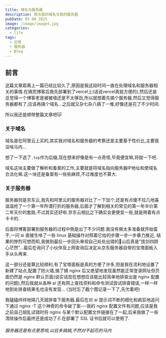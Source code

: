 ```yaml
---
title: 域名与服务器
description: 我与我的域名与我的服务器
pubDate: 05 08 2025
image: /image/image4.jpg
categories:
  - life
tags:
  - 日常
  - 服务器
  - Blog
---
```


## 前言

这篇文章距离上一篇已经比较久了,原因是我这段时间一直在处理域名和服务器相关的事情.在搞完博客后我先部署到了vercel上(话说vercel真挺方便的),然后还是总觉得一个博客老是被被墙还是不太够劲,所以就想着先搞个服务器,然后又觉得服务器都有了,应该再搞个域名...之后就又杂七杂八搞了一堆,好像还是花了不少时间.

所以我还是顺带整篇文章吧😽

### 关于域名

域名是在阿里云上买的,其实我对域名和服务器的考察还是主要基于性价比,主要我没啥马内...

想了一下选了`.top`作为后缀,现在想来好像是有一点奇怪,毕竟便宜嘛,将就一下吧.

域名这块主要做了解析和备案的工作,主要就是将域名指向服务器IP地址和使域名合法化嘛.这一块还是备案有一些些麻烦,不过难度也不算大.

### 关于服务器

服务器则是京东云,我先和阿里云的服务器对比了一下加个,还是有点傻不拉几地喜滋滋抢了一个第一年所谓打折的服务器,后面才了解到相关的常见的第一年半价第二年天价的套路,不过其实还好啦.京东云相比之下确实会更便宜一些,就是用着有点卡卡的.

后面将博客部署到服务器的过程中倒是出了不少问题.我没有做太多准备就开始蛮干,一问 ai 直接生啃了一些 linux 基础操作对照着它给的步骤一步一步暴力推近, 结果的惨烈可想而知,我做到最后一步回头审视自己处处出错的💩山后真是"拔剑四顾心茫然"...最后在询问了小伙伴及上网查询后决定从京东服务器自带的宝塔面板入手从头再来.

这一部分还是算比较顺利,有了宝塔面板是真的方便了许多,但是我在流利地设置了新建了站点,配置了防火墙,搞了搞 nginx 后又绝望地发现虽然能正常登录网址但页面仍然是 nginx
默认页面(说实话现在想想应该能比较简单地排查出是 nginx 配置的问题),然后我就从各种 ai 还有网上查找资料和命令测试尝试排查错误,一样一样地到处排查结果毛也没有发现...
(当时忘了截个图记录一下了,先欠着吧)

我磕磕绊绊地隔几天就排查下服务器,最后在对 ai 提示词不断的细化和疯狂地追问下通过 nginx -T 这个神奇的命令破了案---我的 nginx 配置文件有问题,应该是我之前自己胡乱试错时将 nginx 与某个默认配置文件链接在了一起,后来我做了一些清除操作后最终还是成功了✌️.在部署了 SSL 证书后就可以使用了.

_服务器还是有点意思哈,以后多搞搞,不然对不起花的马内_
